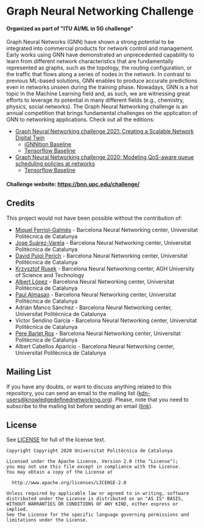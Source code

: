 # Graph Neural Networking Challenge
#### Organized as part of "ITU AI/ML in 5G challenge"
Graph Neural Networks (GNN) have shown a strong potential to be integrated into commercial products for network control and management. Early works using GNN have demonstrated an unprecedented capability to learn from different network characteristics that are fundamentally represented as graphs, such as the topology, the routing configuration, or the traffic that flows along a series of nodes in the network. In contrast to previous ML-based solutions, GNN enables to produce accurate predictions even in networks unseen during the training phase. Nowadays, GNN is a hot topic in the Machine Learning field and, as such, we are witnessing great efforts to leverage its potential in many different fields (e.g., chemistry, physics, social networks). The Graph Neural Networking challenge is an annual competition that brings fundamental challenges on the application of GNN to networking applications. Check out all the editions:
* [Graph Neural Networking challenge 2021: Creating a Scalable Network Digital Twin](https://bnn.upc.edu/challenge/gnnet2021/)
    * [iGNNition Baseline](https://github.com/MiquelFerriol/GNNetworkingChallenge/tree/2021_Routenet_iGNNition)
    * [Tensorflow Baseline](https://github.com/MiquelFerriol/GNNetworkingChallenge/tree/2021_Routenet_TF)
* [Graph Neural Networking challenge 2020: Modeling QoS-aware queue scheduling policies at networks](https://bnn.upc.edu/challenge/gnnet2020/)
    * [Tensorflow Baseline](https://github.com/MiquelFerriol/GNNetworkingChallenge/tree/2020_Routenet_TF)


#### Challenge website: https://bnn.upc.edu/challenge/

## Credits
This project would not have been possible without the contribution of:
* [Miquel Ferriol-Galmés](https://github.com/MiquelFerriol) - Barcelona Neural Networking center, Universitat Politècnica de Catalunya
* [Jose Suárez-Varela](https://github.com/jsuarezv) - Barcelona Neural Networking center, Universitat Politècnica de Catalunya
* [David Pujol Perich](https://github.com/dpujol14) - Barcelona Neural Networking center, Universitat Politècnica de Catalunya
* [Krzysztof Rusek](https://github.com/krzysztofrusek) - Barcelona Neural Networking center, AGH University of Science and Technology
* [Albert López](https://github.com/albert-lopez) - Barcelona Neural Networking center, Universitat Politècnica de Catalunya
* [Paul Almasan](https://github.com/paulalmasan) - Barcelona Neural Networking center, Universitat Politècnica de Catalunya
* Adrián Manco Sánchez - Barcelona Neural Networking center, Universitat Politècnica de Catalunya
* Víctor Sendino Garcia - Barcelona Neural Networking center, Universitat Politècnica de Catalunya
* [Pere Barlet Ros](https://github.com/pbarlet) - Barcelona Neural Networking center, Universitat Politècnica de Catalunya
* Albert Cabellos Aparicio - Barcelona Neural Networking center, Universitat Politècnica de Catalunya

## Mailing List
If you have any doubts, or want to discuss anything related to this repository, you can send an email to the mailing list (kdn-users@knowledgedefinednetworking.org). Please, note that you need to subscribe to the mailing list before sending an email ([link](https://mail.knowledgedefinednetworking.org/cgi-bin/mailman/listinfo/kdn-users)).

## License
See [LICENSE](LICENSE) for full of the license text.
```
Copyright Copyright 2020 Universitat Politècnica de Catalunya

Licensed under the Apache License, Version 2.0 (the "License");
you may not use this file except in compliance with the License.
You may obtain a copy of the License at

  http://www.apache.org/licenses/LICENSE-2.0

Unless required by applicable law or agreed to in writing, software
distributed under the License is distributed on an "AS IS" BASIS,
WITHOUT WARRANTIES OR CONDITIONS OF ANY KIND, either express or implied.
See the License for the specific language governing permissions and
limitations under the License.
```
